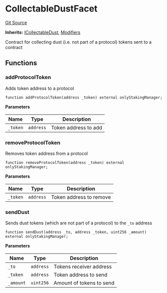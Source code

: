 # CollectableDustFacet
[Git Source](https://github.com/ubiquity/ubiquity-dollar/blob/a1d9ec9e560cfbe04ba7ff62fe1103605f2a8cc7/src/dollar/facets/CollectableDustFacet.sol)

**Inherits:**
[ICollectableDust](/src/dollar/interfaces/utils/ICollectableDust.sol/interface.ICollectableDust.md), [Modifiers](/src/dollar/libraries/LibAppStorage.sol/contract.Modifiers.md)

Contract for collecting dust (i.e. not part of a protocol) tokens sent to a contract


## Functions
### addProtocolToken

Adds token address to a protocol


```solidity
function addProtocolToken(address _token) external onlyStakingManager;
```
**Parameters**

|Name|Type|Description|
|----|----|-----------|
|`_token`|`address`|Token address to add|


### removeProtocolToken

Removes token address from a protocol


```solidity
function removeProtocolToken(address _token) external onlyStakingManager;
```
**Parameters**

|Name|Type|Description|
|----|----|-----------|
|`_token`|`address`|Token address to remove|


### sendDust

Sends dust tokens (which are not part of a protocol) to the `_to` address


```solidity
function sendDust(address _to, address _token, uint256 _amount) external onlyStakingManager;
```
**Parameters**

|Name|Type|Description|
|----|----|-----------|
|`_to`|`address`|Tokens receiver address|
|`_token`|`address`|Token address to send|
|`_amount`|`uint256`|Amount of tokens to send|


